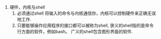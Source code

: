 1. 硬件，内核与shell
   1. 必须通过shell 将输入的命令与内核通信你，内核可以控制硬件来正确无误地工作.
   2. 只要能够操作应用程序的接口都可以被称为shell, 狭义的shell指的是命令行方面的软件，例如bash。 广义的shell包含图形界面的软件.



